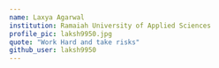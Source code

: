 ```yaml
---
name: Laxya Agarwal
institution: Ramaiah University of Applied Sciences
profile_pic: laksh9950.jpg
quote: "Work Hard and take risks"
github_user: laksh9950
---
```

